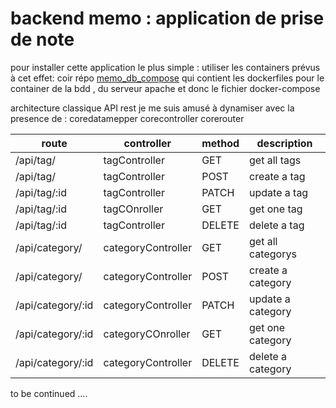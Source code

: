 # backend memo : application de prise de note 

pour installer cette application 
le plus simple : utiliser les containers prévus à cet effet: coir  répo [memo_db_compose](https://github.com/Damien-Petit-Thomas/memo_db_compose) qui contient les dockerfiles pour le container de la bdd , du serveur apache et donc le fichier docker-compose



architecture classique API rest  je me suis amusé à dynamiser avec la presence de : coredatamepper corecontroller corerouter



|route | controller | method | description |
|------|------------|--------|-------------|
|/api/tag/ | tagController | GET | get all tags |
|/api/tag/ | tagController  | POST | create a tag|
|/api/tag/:id   | tagController | PATCH | update a tag |
|/api/tag/:id | tagCOnroller  | GET | get one tag  |
|/api/tag/:id  | tagController | DELETE | delete a tag |
|/api/category/ | categoryController | GET | get all categorys |
|/api/category/ | categoryController  | POST | create a category|
|/api/category/:id   | categoryController | PATCH | update a category |
|/api/category/:id | categoryCOnroller  | GET | get one category  |
|/api/category/:id  | categoryController | DELETE | delete a category |

to be continued ....